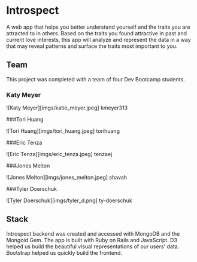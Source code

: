 # Introspect

A web app that helps you better understand yourself and the traits you are attracted to in others. Based on the traits you found attractive in past and current love interests, this app will analyze and represent the data in a way that may reveal patterns and surface the traits most important to you.

## Team

This project was completed with a team of four Dev Bootcamp students.

### Katy Meyer

![Katy Meyer][imgs/katie_meyer.jpeg]
kmeyer313

###Tori Huang

![Tori Huang][imgs/tori_huang.jpeg]
torihuang

###Eric Tenza

![Eric Tenza][imgs/eric_tenza.jpeg]
tenzaej

###Jones Melton

![Jones Melton][imgs/jones_melton.jpeg]
shavah

###Tyler Doerschuk

![Tyler Doerschuk][imgs/tyler_d.png]
ty-doerschuk


## Stack

Introspect backend was created and accessed with MongoDB and the Mongoid Gem. The app is built with Ruby on Rails and JavaScript. D3 helped us build the beautiful visual representations of our users' data. Bootstrap helped us quickly build the frontend.

##